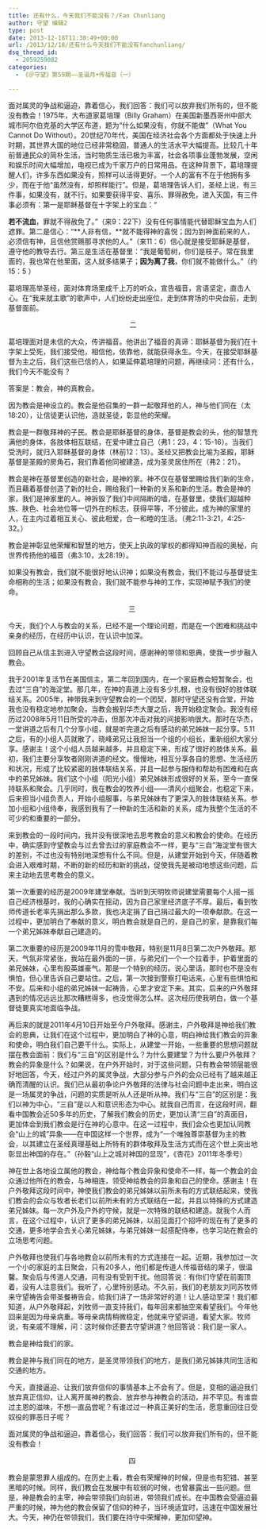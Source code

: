 ```yaml
---
title: 还有什么，今天我们不能没有？/Fan Chunliang
author: 守望 编辑2
type: post
date: 2013-12-18T11:30:49+00:00
url: /2013/12/18/还有什么今天我们不能没有fanchunliang/
dsq_thread_id:
  - 2059259082
categories:
  - 《＠守望》第59期——圣诞月•传福音（一）

---
```

面对属灵的争战和逼迫，靠着信心，我们回答：我们可以放弃我们所有的，但不能没有教会！<!--more-->1975年，大布道家葛培理（Billy Graham）在美国新墨西哥州中部大城市阿尔伯克基的大学区布道，题为“什么如果没有，你就不能做”（What You Cannot Do Without）。20世纪70年代，美国在经济社会各个方面都处于快速上升时期，其世界大国的地位已经非常稳固，普通人的生活水平大幅提高。比较几十年前普通民众的简朴生活，当时物质生活已极为丰富，社会各项事业蓬勃发展，空闲和娱乐时间大幅增加，电视已成为千家万户的日常用品。在这种背景下，葛培理提醒人们，许多东西如果没有，照样可以活得更好。一个人的富有不在于他拥有多少，而在于他“虽然没有，却照样能行”。但是，葛培理告诉人们，圣经上说，有三件事，如果没有，就不行。如果要获得平安、喜乐、罪得赦免，进入天国，有三件事必须有：第一是耶稣基督在十字架上的宝血：“

**若不流血**，罪就不得赦免了。”（来9：22下）没有任何事情能代替耶稣宝血为人们遮罪。第二是信心：“**人非有信，**就不能得神的喜悦；因为到神面前来的人，必须信有神，且信他赏赐那寻求他的人。”（来11：6）信心就是接受耶稣是基督，遵守他的教导去行。第三是生活在基督里：“我是葡萄树，你们是枝子。常在我里面的，我也常在他里面，这人就多结果子；**因为离了我**，你们就不能做什么。”（约15：5 ）

<p align="left">
  葛培理高举圣经，面对体育场里成千上万的听众，宣告福音，言语坚定，直击人心。在“我来就主歌”的歌声中，人们纷纷走出座位，走到体育场的中央台前，走到基督面前。 
</p>

<p align="center">
  二
</p>

<p align="left">
  葛培理面对是未信的大众，传讲福音。他讲出了福音的真谛：耶稣基督为我们在十字架上受死，我们接受他，相信他，依靠他，就能获得永生。今天，在接受耶稣基督为主之后，我们这些已信的人，如果延伸葛培理的问题，再继续问：还有什么，我们今天不能没有？
</p>

<p align="left">
  答案是：教会，神的真教会。
</p>

<p align="left">
  因为教会是神设立的。教会是他召集的一群一起敬拜他的人，神与他们同在（太18:20），让信徒更认识他，造就圣徒，彰显他的荣耀。
</p>

<p align="left">
  教会是一群敬拜神的子民。教会是耶稣基督的身体，基督是教会的头，他的智慧充满他的身体，各肢体相互联结，在爱中建立自己（弗1：23，4：15-16）。当我们受洗时，就归入耶稣基督的身体（林前12：13）。圣经又把教会比喻为圣殿，耶稣基督是圣殿的房角石，我们靠着他同被建造，成为圣灵居住所在（弗2：21）。
</p>

<p align="left">
  教会是神在基督里创造的新社会，是神的家。神不仅在基督里赐给我们新的生命，而且藉着基督创造了新的社会，赐给我们一种新的关系和新的生活。教会是神的家，我们是神家里的人。神拆毁了我们中间隔断的墙，在基督里，使我们超越种族、肤色、社会地位等一切外在的标志，获得平等，不分彼此，成为神的家里的人，在主内过着相互关心、彼此相爱，合一和睦的生活。（弗2:11-3:21，4:25-32。）
</p>

<p align="left">
  教会是神彰显他荣耀和智慧的地方，使天上执政的掌权的都得知神百般的奥秘，向世界传扬他的福音（弗3:10，太28:19）。
</p>

<p align="left">
  如果没有教会，我们就不能很好地认识神；如果没有教会，我们不能过与基督徒生命相称的生活；如果没有教会，我们就不能参与神的工作，实现神赋予我们的使命。 
</p>

<p align="center">
  三 
</p>

<p align="left">
  今天，我们个人与教会的关系，已经不是一个理论问题，而是在一个困难和挑战中亲身的经历，在经历中认识，在认识中加深。
</p>

<p align="left">
  回顾自己从信主到进入守望教会这段时间，感谢神的带领和恩典，使我一步步融入教会。
</p>

<p align="left">
  我于2001年复活节在美国信主，第二年回到国内，在一个家庭教会短暂聚会，也去过“三自”的海淀堂。那几年，在神的真道上没有多少扎根，也没有很好的肢体联结关系。2005年，神带我来到守望教会的一个团契，那时守望还没有合堂，开始我也没有稳定地参加聚会。当教会搬到华杰大厦之后，我开始稳定聚会。我没有经历过2008年5月11日所受的冲击，但那次冲击对我的间接影响很大。那时在华杰，一堂讲道之后有几个分享小组，就是听完道之后有感动的弟兄姊妹一起分享。5.11之后，有的小组人员就散了，晓峰弟兄让我担当一个组的小组长，重新组织大家分享。感谢主！这个小组人员越来越多，并且稳定下来，形成了很好的肢体关系。最初，我们主要分享牧者刚刚讲道的经文。慢慢地，相互分享各自的思想、生活经历和状况，形成了比较紧密的肢体联结关系，并且一起参与服侍和帮助有困难和在病中的弟兄姊妹。我们这个小组（阳光小组）弟兄姊妹形成很好的关系，至今一直保持联系和聚会。几乎同时，我在教会的牧养小组——清风小组聚会，也稳定下来，后来担当小组负责人，开始小组服事，与弟兄姊妹有了更深入的肢体联结关系。参加小组和小组侍奉，我感到我有了一种新的生活和新的关系，成为我整个生活的不可少的和重要的一部分。
</p>

<p align="left">
  来到教会的一段时间内，我并没有很深地去思考教会的意义和教会的使命。在经历中，确实感到守望教会与过去曾去过的家庭教会不一样，更与“三自”海淀堂有很大的差别，不过也没有特别地深想有什么不同。但是，从建堂开始到今天，伴随着教会进入艰难时期，不断的新的经历和新的挑战，促使我先是被动地想这些问题，后来主动地去思考教会的意义。
</p>

<p align="left">
  第一次重要的经历是2009年建堂奉献。当听到天明牧师说建堂需要每个人摇一摇自己经济根基时，我的心确实在摇动，因为自己家里经济底子不厚。最后，看到牧师传道长老率先捐出那么多款，我也决定捐了自己捐过最大的一项奉献款。在这一过程中，更加明白了奉献的意义，明白教会就是自己的，是自己的家，是靠我们每一个弟兄姊妹奉献自己建造的。
</p>

<p align="left">
  第二次重要的经历是2009年11月的雪中敬拜，特别是11月8日第二次户外敬拜。那天，气氛非常紧张，我站在最外面的一排，与弟兄们一个一个拉着手，护着里面的弟兄姊妹，心里有股英雄豪气。那是一个特别的经历。说心里话，那时也不是没有惧怕，但心里告诉自己要站住。之后，第一次接到警察打电话来，心里有些惧怕和不安。后来和小组的弟兄姊妹一起祷告，心里才安定下来。其实，后来的户外敬拜遇到的情况远远比那次糟糕得多，也没觉得怎么样。这次经历使我明白，做一个基督徒要真实地面临争战。
</p>

<p align="left">
  再后来的就是2011年4月10日开始至今户外敬拜。感谢主，户外敬拜是神给我们教会的恩典，让我们在这个过程中，更加明白了神的心意，明白神给我们教会的异象和使命，明白我们自己要干什么。实际上，从建堂一开始，一些重要的思想问题就摆在教会面前：我们与“三自”的区别是什么？为什么要建堂？为什么要户外敬拜？教会的异象是什么？如果说，在户外开始时，对于这些问题，只有教会带领层能很好地回答，今天，经过户外的属灵争战，大部分参与户外的会众已经有了越来越正确而清醒的认识。我们已从最初争论户外敬拜的法律与社会问题中走出来，明白这是一场属灵的争战，问题的实质是听从人还是听从神。我们与“三自”的区别是：我们以神为中心，“三自”是以人和意识形态为中心。就我自己而言，在这段时间，翻看中国教会近50多年的历史，了解我们教会的历史，更加认清“三自”的真面目，更加体会到我们教会是行在神的心意中。在这一过程中，我们会众也更加认同教会“山上的城”异象――在中国这样一个世界，成为“一个唯独尊崇基督为主的教会，以其建立在圣经真理基础上所特有的群体敬拜及生活方式而在这个世上突出地彰显出神国的存在。”（孙毅“山上之城对神国的显现”，《杏花》2011年冬季号）
</p>

<p align="left">
  神在世上各地设立属他的教会，神给每个教会异象和使命不一样，每一个教会的会众通过他所在的教会，与神相连，领受神给教会的异象和自己的使命。感谢主！在户外敬拜这段时间中，神使我们教会的弟兄姊妹以前所未有的方式联结起来，使我们教会的会众与牧者长老们以前所未有的方式联结在一起，并且以特殊的方式建造弟兄姊妹。每一次户外及户外的守候，就是一次特殊的联结和建造。就我个人而言，在这个过程中，认识了更多的弟兄姊妹，以前见面打个招呼的现在有了更多的交通，更多地学会去关心弟兄姊妹，与弟兄姊妹一起搭配侍奉，也学习站在教会的立场思考问题。
</p>

<p align="left">
  户外敬拜也使我们与各地教会以前所未有的方式连接在一起。近期，我参加过一次一个小的家庭的主日聚会，只有20多人，他们都是传道人传福音结的果子，很温馨。聚会后与传道人交通，问有没有受到干扰。他回答说：有你们守望在前面顶着，没有人注意我们。我听了，心里特别感动。不久前，我们的老朋友刘同苏牧师来守望祷告会带圣餐祷告会，给我们讲了一场非常好的道！让人感动至深！我们都知道，从户外敬拜起，刘牧师一直支持我们，每年回来都抽空来看望我们。今年他回来是因为母亲病重。等母亲病情稍微稳定，他就来守望讲道，看望大家。牧师说，有亲戚不理解，问：这时候你还要去守望讲道？他回答说：我们是一家人。
</p>

<p align="left">
  教会是神给我们的家。
</p>

<p align="left">
  教会是神与我们同在的地方，是圣灵带领我们的地方，是我们弟兄姊妹共同生活和交通的地方。
</p>

<p align="left">
  今天，直接逼迫、让我们放弃信仰的事情基本上不会有了。但是，变相的逼迫我们放弃真正信仰，让人离开属神的教会、放弃参与神教会的活动，并不罕见。有谁尝过主恩的滋味，不想一直品尝呢？有谁过过一种真正美好的生活，愿意重回往日受奴役的罪恶日子呢？
</p>

<p align="left">
  面对属灵的争战和逼迫，靠着信心，我们回答：我们可以放弃我们所有的，但不能没有教会！ 
</p>

<p align="center">
  四 
</p>

<p align="left">
  教会是蒙恩罪人组成的。在历史上看，教会有荣耀神的时候，但是也有犯错、甚至黑暗的时候。同样，我们教会在发展中有软弱的时候，也曾暴露出一些问题。但是，神是教会的主宰，神会带领我们向前进，带领我们成长。在中国教会受逼迫最严重的时候，神为他的教会保留了信仰的种子，当环境适宜时，迅速在中国发展壮大。今天，神仍在带领我们，我们要在持守中荣耀神，更加仰望神。 
</p>